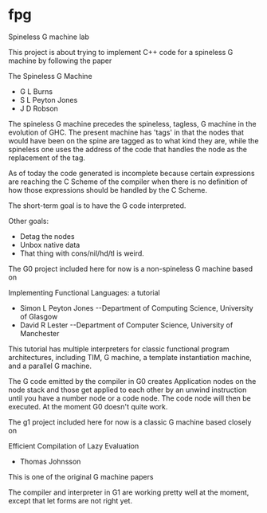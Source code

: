 # fpg
Spineless G machine lab

This project is about trying to implement C++ code for a spineless G machine by following the paper 

The Spineless G Machine
-    G L Burns
-    S L Peyton Jones
-    J D Robson

The spineless G machine precedes the spineless, tagless, G machine in the evolution of GHC. The present machine has 'tags'
in that the nodes that would have been on the spine are tagged as to what kind they are, while the spineless one uses the
address of the code that handles the node as the replacement of the tag.

As of today the code generated is incomplete because certain expressions are reaching the C Scheme of the compiler when 
there is no definition of how those expressions should be handled by the C Scheme.

The short-term goal is to have the G code interpreted.

Other goals:
- Detag the nodes
- Unbox native data
- That thing with cons/nil/hd/tl is weird.

The G0 project included here for now is a non-spineless G machine based on 

Implementing Functional Languages: a tutorial
- Simon L Peyton Jones
--Department of Computing Science, University of Glasgow
- David R Lester
--Department of Computer Science, University of Manchester

This tutorial has multiple interpreters for classic functional program architectures, including TIM, G machine, a template instantiation machine, and a parallel G machine.

The G code emitted by the compiler in G0 creates Application nodes
on the node stack and those get applied to each other by an unwind instruction until you have a number node or a code node. The
code node will then be executed. At the moment G0 doesn't quite work.

The g1 project included here for now is a classic G machine based closely on
 
Efficient Compilation of Lazy Evaluation
- Thomas Johnsson

This is one of the original G machine papers

The compiler and interpreter in G1 are working pretty well at the moment, except that let forms are not right yet.
